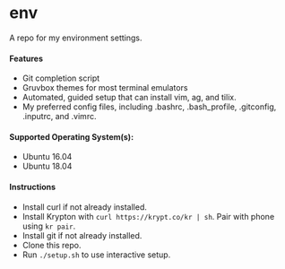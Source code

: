 # env
A repo for my environment settings.

#### Features
  - Git completion script
  - Gruvbox themes for most terminal emulators
  - Automated, guided setup that can install vim, ag, and tilix.
  - My preferred config files, including .bashrc, .bash_profile, .gitconfig, .inputrc, and .vimrc.

#### Supported Operating System(s):
  - Ubuntu 16.04
  - Ubuntu 18.04

#### Instructions
  - Install curl if not already installed.
  - Install Krypton with `curl https://krypt.co/kr | sh`. Pair with phone using `kr pair`.
  - Install git if not already installed.
  - Clone this repo.
  - Run `./setup.sh` to use interactive setup.
